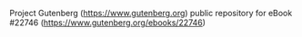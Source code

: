 Project Gutenberg (https://www.gutenberg.org) public repository for eBook #22746 (https://www.gutenberg.org/ebooks/22746)

